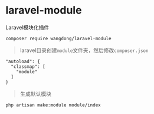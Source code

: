 # laravel-module

Laravel模块化插件

```
composer require wangdong/laravel-module
```

> laravel目录创建`module`文件夹，然后修改`composer.json`

```
"autoload": {
  "classmap": [
    "module"
  ]
}
```

> 生成默认模块

```
php artisan make:module module/index
```
